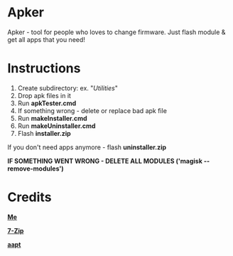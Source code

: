 # Apker
Apker - tool for people who loves to change firmware. Just flash module &amp; get all apps that you need!

# Instructions
1. Create subdirectory: ex. "*Utilities*"
2. Drop apk files in it
3. Run **apkTester.cmd**
4. If something wrong - delete or replace bad apk file
5. Run **makeInstaller.cmd**
6. Run **makeUninstaller.cmd**
7. Flash **installer.zip**

If you don't need apps anymore - flash **uninstaller.zip**

**IF SOMETHING WENT WRONG - DELETE ALL MODULES ('magisk --remove-modules')**
# Credits

[**Me**](https://github.com/AlexeyZavar)

[**7-Zip**](https://www.7-zip.org/)

[**aapt**](https://developer.android.com/studio/command-line/aapt2)
